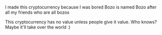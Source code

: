 I made this cryptocurrency because I was bored
Bozo is named Bozo after all my friends who are all bozos

This cryptocurrency has no value unless people give it value.
Who knows? Maybe it'll take over the world :)
